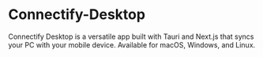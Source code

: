 # Connectify-Desktop
Connectify Desktop is a versatile app built with Tauri and Next.js that syncs your PC with your mobile device. Available for macOS, Windows, and Linux.
